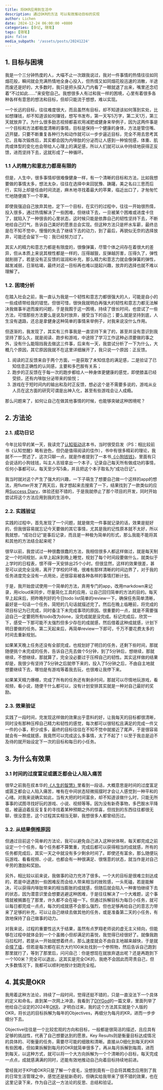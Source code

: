 ```yaml
---
title: 将OKR应用到生活中
description: 通过OKR的方法 可以有效推动目标的实现
author: Lichen
date: 2024-12-24 06:00:00 +0800
categories: [杂记, 随笔]
tags: [随笔]
pin: false
media_subpath: '/assets/posts/20241224'
---
```


## 1. 目标与困境

我是一个三分钟热度的人，大喵不止一次跟我说过，我对一件事情的热情往往如同烟花般，瞬间就会充满热情地全身心投入，但热情又如同烟花般迅速的消散，半途而废还是好的，大多数时，我只是把头探入门内看了一眼就退了出来，嘴里还念叨着“不过如此……”来安慰自己。我想很多人有过和我一样的困境，心里有着很多各种各样有意思的想法和目标，但却只能流于想想，难以实现。

一个长远的目标，往往难度很大，而且虽然有目标，却不知道该如何落到实处，比如想赚钱，却不知道该如何赚钱，想写书发布，第一天写5万字，第二天1万，第三天就放弃了。为什么很多励志视频都喜欢用减肥或健身来举例子，因为这两件事是一个目标和方法都极度清晰的事情，目标是保持一个健康的身体，方法是管住嘴、迈开腿，只要不断重复各种行为和动作就可以一步步逼近目标，完全不用去思考其它。且每次锻炼后，其实都会因为内啡肽的分泌而让人感到一种愉悦感，体重、肌肉或体型的变化也会带给人心理上的满足感，所以人们就可以从中持续地获得正反馈，进而坚持下去，这就形成了一种循环。

### 1.1 人的精力和意志力都是有限的

但是，人生中，很多事情却很难像健身一样，有一个清晰的目标和方法，比如我想要做的事情太多，想法太杂，往往在选择中来回犹豫、踌躇，美之名曰三思而后行，实际上却是任由时间流逝，麻木地寻找着最大的苹果，临近出口了，才匆匆忙忙地随便摘下一个苹果。

即使我强迫自己放弃其他，定下一个目标，在实行的过程中，往往一开始很热情，投入很多，通过热情解决了一些困难，但继续下去，一旦被某个困难或进度卡住了，就陷入了一种很丧的心里状态，这时候只能是依靠自己的韧性坚持下去，不断地给自己打气，告诉自己美好的愿景总会实现。但这种方法只是杯水车薪，最终总是在不知不觉中，慢慢的失去了继续下去的动力，到了最后，再貌似无奈的选择放弃，可能还会留下一句：我已经努力过了。

其实人的精力和意志力都是有限度的，很像弹簧，尽管个体之间存在着很大的差异，但从本质上来说其根性都是一样的，压得越狠，反弹越厉害，压得久了，弹性就削弱了，若是没有正反馈的滋润和补充，那么精力和意志力就会像弹簧的弹性，越发减弱，日渐枯竭，最终对这一目标再也难以提起兴趣，放弃的选择也就不难以理解了。

### 1.2. 困境分析

在踏入社会之前，我一直认为我是一个韧性和意志力都很强大的人，可能是自小的一些成绩带给我的错觉。但很可惜，很快我就明白再强大的韧性和意志力都无法解决我做事半途而废的问题，于是我囿于这一困境，持续了很长时间，也尝试了一些方法，可惜那些方法要么是说及时放弃，接受当下的自己；要么就是坚持到底，人生没有退路，还总是拿健身这种简单的事情来举例子，对我来说没什么作用。

但逐渐的，我发现了，其实有三件事我是一直坚持下来了的，甚至并没有意识到我坚持了那么久，就是阅读、跑步和游戏，中途除了学习工作这种必须要做的事之外，没有什么能阻挡我去做这三件事，后来有一天，我尝试分析了一下为什么，大概几个原因，其它原因我就不在这里详细展开了，我只说一个原因：正反馈。

1. 阅读的正反馈来自于两个方面，一是获取了未知信息的满足感，二是验证了已知信息正确性的认同感，主要和多巴胺有关系；
2. 跑步的正反馈在于每一次的跑步都给人一种身体更健康的感觉，即使膝盖已经受损，还有内啡肽分泌带来的愉悦；
3. 游戏在于短时间内的输出和及时正反馈，想必这个是不需要多说的，游戏从业人员在这方面的研究可谓是出神入化，甚至有些游戏会让人成瘾。

那么问题来了，如何让自己在做其他事情的时候，也能够突破这种困境呢？

## 2. 方法论

### 2.1. 成功日记

今年比较早的某一天，我读完了[认知驱动](https://book.douban.com/subject/35548280/)这本书，当时很受启发（PS：相比较前书《认知觉醒》略有逊色，但仍是值得阅读的佳作），书中有很多精彩的理论，我就不一一赘述了，这次只聊一点，就是作者提到了一本书[《小狗钱钱》](https://book.douban.com/subject/1095634/)，里面有只会说话的小狗钱钱，叫主人吉娅拿出一个本子，记录自己每天所有做成功的事情，任何小事都可以，每天至少写5条，并且把这个本子取名为“成功日记”。

我当时就对这个产生了强大的兴趣，一下子萌生了想要自己做一个这样的app的想法，用flutter开发了两天后，我才想起来去搜索了一下，结果找到了一款类似的应用[Success Diary](https://apps.apple.com/cn/app/success-diary-record-happiness/id1496539349?l=en-US)，体验还挺不错的，于是我就停止了那个项目的开发，同时开始尝试将这个方法应用到我的生活中。

### 2.2. 实践验证

实践的过程中，首先发现了一个问题，就是做完一件事就记录的话，效果是挺好的，但我很容易就忘记今天要做的其它事情，尤其是我的记性原本就不太好，所以我就想，“成功日记”是事后记录，而且是一种极为简单的形式，那么我能不能将其和其他的方法结合起来呢？

很早以前，我尝试过一种很蠢很蠢的方法，我相信很多人都这样做过，就是每天制定一个时间规划，从早上起床到晚上睡觉，规划了每个时间段要做什么，就类似于上学时的日程表，恨不得一天安排出25个小时。但很显然，这样的效果很差，甚至可以说完全没用，离开了学校的环境，很难有那样清晰的时间边界了，对于我的任务进度完全没有一点用处，还很容易被各种各样的事情打断计划。

于是，我开始尝试使用一个简单的方法，弃用专门的app，改用markdown来记录，用icloud来同步，尽量简化工具的应用，让自己回归简单的方法的目的。每天早上起床后，把昨晚列好的今日todo list简单的review一下，确保任务简单清晰，最好是一句话一个任务，简短的几句话就描述完了。然后在晚上临睡前，将完成的项目标记为已完成，同时备注下未完成事项的原因。很重要的一点，就是不需要强迫自己一定要把所有todo改为done，没完成就是没完成。标记完成后，欣赏一下，感受一下那可能不太强烈但多少存在的成就感，然后借着这种成就感，计划下明日要做的任务。第二天起来后，再简单review一下即可，千万不要花费太多的时间去重新规划。

如果某天晚上任务还没有全部完成，也规划好了明日的任务，还剩下些时间，那就随便挑个未完成的任务，告诉自己先去做个5分钟，到了5分钟后，想继续，那就继续，不想继续，那就算了，完全没必要过于压榨自己的韧性。其实这样做的结果却是，我很少有坚持了5分钟之后就停下来的，投入了5分钟之后，不由自主地就想要继续下去，哪怕是有游戏等着我去玩，也很难让我停下来。

如果某天精力爆棚，完成了所有的任务还有剩余时间，那就可以尽情地玩游戏，看视频，看小说，随便干什么都可以，没有计划安排其实就是一种对自己最好的奖励。

### 2.3. 效果验证

实践了一段时间，完发现这样做的效果出乎意料的好，让我每天的目标都很清晰，同时没有那种压榨自己精力和韧性的感觉，每次都可以很轻松且满足的完成一件又一件的小事，积少成多，最终的目标往往在不知不觉中就接近了尾声，于是很容易就会有一种成就感，我竟然可以完成这么多事情，太了不起了！以至于我总是迫不及待的就开始设定下一次的目标和每日的小任务。

## 3. 为什么有效果

### 3.1 时间的过度富足或匮乏都会让人陷入痛苦

很早之前我在叔本华的[《人生的智慧》](https://book.douban.com/subject/3261600/)里看到一段话，大概意思是时间的过度富足或匮乏都会让人陷入痛苦，唯有在中间状态轻微摇摆时才会让人感觉到一种平和的心绪。对我来说确实如此，当有大把的时间富余，却不知道该做什么时，只能无所事事的试图寻找好玩的游戏、小说、视频等等。因为没有新奇事物，多巴胺水平降低，被逼迫着反反复复的寻找着某种预期之外的惊喜，但找到的东西往往都很无聊，很没意思，这个过程其实相当无聊，我想很多人都曾经历过。

### 3.2. 从结果倒推原因

但通过目前这个简单的方法论，我可以避免自己进入这种状体啊，每天都完成之前设定一个个任务，每个任务都不算繁重，完成后都可以获得相当的成就感，所有的任务都完成后，其实一天之中就没有多少剩余时间了。即使还有富余，那么随便玩玩游戏、看看视频、小说，也都会有一种很满足、很惬意的状态，就当作是对自己辛劳的激励和奖励。

另外，相比较以前来说，我做事的动力充沛了很多。一个大的目标是很难立刻达成的，若是中途遇到一些困难反而会给人带来相当的挫败感，一头死磕，若是能解决，可以获得内啡肽带来的相当膨胀的成就感，但随后就会陷入一种害怕继续下去的状态，因为潜意识里会想要逃避这种困难，于是往往解决了一个大难题，这个事情就被搁置在了那里，许久都不会在碰一下。但通过拆解目标为每日小任务，就可以每日都完成一点点，每次的成就感不会那么强烈，但也足够再给自己的意志力带来了足够的补充，可以让自己继续去做其他的任务，或是准备第二天的小任务，有效地保持了自己做事的动力。

对我来说，过程的重要性远大于结果，虽然有点罗翔老师说的虚无主义倾向，但能够在过程中就体会到一个个虽微小但却满足的喜悦，我觉得已经很好了。就像我跑马拉松时，若是从一开始就想着终点，那么速度就会不由自主地越来越快，于是就会[撞了墙](https://www.codoon.com/iec/article/BwBW8wzFp2o=)，但若是每次都在前方大约100米处找到一个参照物，然后告诉自己跑到那里就行了，等到了那里后，问问自己：你是想现在就放弃退出呢？还是再跑到下一个100米？完全可以退出，这其实是完全OK的，我绝不会因此而苛责自己，但大多数情况下，我都可以顺利地按计划跑完全程。

## 4. 其实是OKR

我用着这种方法论，持续了一段时间，觉得还挺不错的，只是一直没法下一个具体的定义和命名，直到某一次网上冲浪，我看到了[DIYGod](https://diygod.cc)的一篇文章，里面列举了他给自己设定的2024年[OKR](https://en.wikipedia.org/wiki/Objectives_and_key_results)，才明白过来，我的这个方法其实就是个人版的OKR，将长远的目标拆解为每年的Objectives，再细分为每月的KR，进而一步步细分下去。

Objective往往是一个比较宏观的方向和目标，一般都是很简洁的描述，且应具有足够的挑战性，代表了自己想要达到的愿景。Key Results则是衡量目标达成情况的具体的、可衡量的任务，需要尽可能的细致和清晰。直接从O细化到每天的KR有些困难，但如果拆解到每月的OKR就简单很多了，再从每月拆解到每周，进而到每天，以这种方式，就可以将一个大方向拆解为一个个清晰的小目标，每天完成一点点，成就感满满的同时，还能有效地推动自己向着目标持续地前进。

曾经我对于KPI或OKR只是了解一个皮毛，没想到竟有一日会将其概念应用到了我的日常生活管理之中，感觉还是挺新奇的，但确实给我带来了很不错的效果，也在这里记录下来，作为自己这一方法论的反思、总结和验证。
